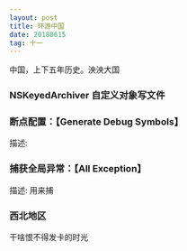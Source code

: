 ```yaml
---
layout: post
title: 环游中国
date: 20180615
tag: 十一
---
```

中国，上下五年历史。泱泱大国
###  NSKeyedArchiver 自定义对象写文件



### 断点配置：【Generate Debug Symbols】     

描述: 

### 捕获全局异常：【All Exception】    

描述: 用来捕


### 西北地区
干啥恨不得发卡的时光
  
 
 

